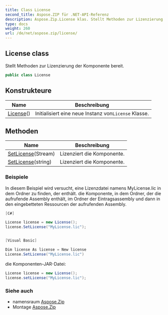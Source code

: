 ```yaml
---
title: Class License
second_title: Aspose.ZIP für .NET-API-Referenz
description: Aspose.Zip.License klas. Stellt Methoden zur Lizenzierung der Komponente bereit.
type: docs
weight: 260
url: /de/net/aspose.zip/license/
---
```

## License class

Stellt Methoden zur Lizenzierung der Komponente bereit.

```csharp
public class License
```

## Konstrukteure

| Name | Beschreibung |
| --- | --- |
| [License](license/)() | Initialisiert eine neue Instanz von`License` Klasse. |

## Methoden

| Name | Beschreibung |
| --- | --- |
| [SetLicense](../../aspose.zip/license/setlicense/#setlicense)(Stream) | Lizenziert die Komponente. |
| [SetLicense](../../aspose.zip/license/setlicense/#setlicense_1)(string) | Lizenziert die Komponente. |

### Beispiele

In diesem Beispiel wird versucht, eine Lizenzdatei namens MyLicense.lic in dem Ordner zu finden, der enthält. die Komponente, in dem Ordner, der die aufrufende Assembly enthält, im Ordner der Eintragsassembly und dann in den eingebetteten Ressourcen der aufrufenden Assembly.

```csharp
[C#]

License license = new License();
license.SetLicense("MyLicense.lic");


[Visual Basic]

Dim license As license = New license
License.SetLicense("MyLicense.lic")
```

die Komponenten-JAR-Datei:

```csharp
License license = new License();
license.setLicense("MyLicense.lic");
```

### Siehe auch

* namensraum [Aspose.Zip](../../aspose.zip/)
* Montage [Aspose.Zip](../../)


